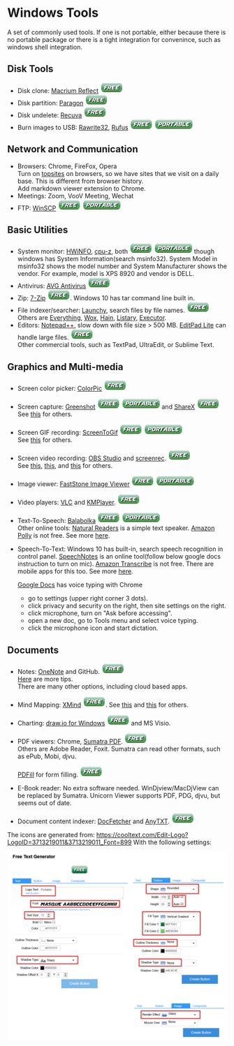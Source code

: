 # Windows Tools
A set of commonly used tools. If one is not portable, either because there is 
no portable package or there is a tight integration for convenince, such as
windows shell integration.

## Disk Tools
- Disk clone: [Macrium Reflect](https://www.macrium.com/reflectfree)
  ![free](free.png)
- Disk partition: [Paragon](https://www.paragon-software.com/free/pm-express/#)
  ![free](free.png)
- Disk undelete: [Recuva](https://www.ccleaner.com/recuva)
  ![free](free.png)
- Burn images to USB: 
  [Rawrite32](https://www.netbsd.org/~martin/rawrite32/),
  [Rufus](https://rufus.ie/)
  ![free](free.png) ![portable](portable.png)
  
## Network and Communication
- Browsers: Chrome, FireFox, Opera  
  Turn on [topsites](browser_setting.md) on browsers, so we have sites that we
  visit on a daily base. This is different from browser history.  
  Add markdown viewer extension to Chrome.
- Meetings: Zoom, VooV Meeting, Wechat
- FTP: [WinSCP](https://winscp.net/eng/index.php) 
  ![free](free.png) ![portable](portable.png)

## Basic Utilities
- System monitor: [HWiNFO](https://www.hwinfo.com/download/),
  [cpu-z](https://www.cpuid.com/softwares/cpu-z.html), both 
  ![free](free.png) ![portable](portable.png)
  though windows has System Information(search msinfo32).
  System Model in msinfo32 shows the model number and System Manufacturer
  shows the vendor. For example, model is XPS 8920 and vendor is DELL.
- Antivirus: [AVG Antivirus](https://www.avg.com/en-us/free-antivirus-download)
  ![free](free.png)
- Zip: [7-Zip](https://www.7-zip.org/)
  ![free](free.png).
  Windows 10 has tar command line built in.
- File indexer/searcher: [Launchy](https://www.launchy.net/), 
  search files by file names. ![free](free.png)  
  Others are
  [Everything](https://www.voidtools.com/),
  [Wox](https://github.com/Wox-launcher/Wox),
  [Hain](https://github.com/hainproject/hain),
  [Listary](https://www.listary.com/),
  [Executor](http://executor.dk/).
- Editors: [Notepad++](https://notepad-plus-plus.org/), slow down with file 
  size > 500 MB.
  [EditPad Lite](https://www.editpadlite.com/) can handle large files.
  ![free](free.png)  
  Other commercial tools, such as TextPad, UltraEdit, or
  Sublime Text.

  
## Graphics and Multi-media
- Screen color picker: [ColorPic](http://www.iconico.com/colorpic/) 
  ![free](free.png)
- Screen capture: [Greenshot](https://getgreenshot.org/) 
  ![free](free.png) ![portable](portable.png)
  and [ShareX](https://getsharex.com/) ![free](free.png)  
  See [this](https://screenrec.com/screenshot-tool/best-free-screenshot-software/)
  for others.
- Screen GIF recording: [ScreenToGif](https://www.screentogif.com/)
  ![free](free.png) ![portable](portable.png)   
  See [this](https://www.acethinker.com/desktop-recorder/gif-screen-recorder.html)
  for others.
- Screen video recording: [OBS Studio](https://obsproject.com/) and 
  [screenrec](https://screenrec.com/screen-recorder/). 
  ![free](free.png)      
  See [this](https://screenrec.com/screen-recorder/best-free-screen-recording-software/),
  [this](https://www.techradar.com/news/the-best-free-screen-recorder),
  and [this](https://www.makeuseof.com/tag/record-desktop-12-great-screencasting-apps/)
  for others.
- Image viewer: [FastStone Image Viewer](https://www.faststone.org/download.htm)
  ![free](free.png) ![portable](portable.png)
- Video players: [VLC](https://www.videolan.org/) and 
  [KMPlayer](http://en.kmplayer.com/). ![free](free.png)
- Text-To-Speech:
  [Balabolka](http://www.cross-plus-a.com/balabolka.htm)
  ![free](free.png) ![portable](portable.png)  
  Other online tools: 
  [Natural Readers](https://www.naturalreaders.com/online/) is a simple text speaker.
  [Amazon Polly](https://aws.amazon.com/polly/) is not free. See more 
  [here](https://listoffreeware.com/list-of-best-free-text-to-speech-software/).
- Speech-To-Text:
  Windows 10 has built-in, search speech recognition in control panel.
  [SpeechNotes](https://speechnotes.co/) is an online tool(follow below google
  docs instruction to turn on mic).
  [Amazon Transcribe](https://aws.amazon.com/transcribe/) is not free. There are mobile
  apps for this too. See more [here](https://zapier.com/blog/best-text-dictation-software/).
  
  [Google Docs](https://docs.google.com/document) has voice typing with Chrome
    - go to settings (upper right corner 3 dots).
    - click privacy and security on the right, then site settings on the right.
    - click microphone, turn on "Ask before accessing".
    - open a new doc, go to Tools menu and select voice typing.
    - click the microphone icon and start dictation.
  


## Documents
- Notes: [OneNote](https://www.onenote.com/download) and GitHub. ![free](free.png)  
  [Here](one_notes/one_notes.md) are more tips.  
  There are many other options, including cloud based apps.
- Mind Mapping: [XMind](https://www.xmind.net/) ![free](free.png). 
  See [this](https://thedigitalprojectmanager.com/mind-mapping-software/) and
  [this](https://zapier.com/blog/best-mind-mapping-software/) for others.
- Charting: [draw.io for Windows](https://www.draw.io) ![free](free.png) and MS Visio.
- PDF viewers: Chrome, [Sumatra PDF](https://www.sumatrapdfreader.org/free-pdf-reader.html).
  ![free](free.png)  
  Others are Adobe Reader, Foxit. Sumatra can read other formats, such as ePub, Mobi, djvu. 
  
  [PDFill](http://www.pdfill.com/) for form filling. ![free](free.png)
- E-Book reader: No extra software needed.
  WinDjview/MacDjView can be replaced by Sumatra.
  Unicorn Viewer supports PDF, PDG, djvu, but seems out of date.
- Document content indexer: [DocFetcher](http://docfetcher.sourceforge.net/en/index.html)
  and [AnyTXT](https://anytxt.net/). ![free](free.png)


The icons are generated from: 
https://cooltext.com/Edit-Logo?LogoID=3713219011&3713219011_Font=899
With the following settings:

![cooltext](cooltext.com.png)
